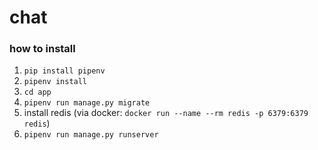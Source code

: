 # chat

### how to install

1. `pip install pipenv`
2. `pipenv install`
3. `cd app`
4. `pipenv run manage.py migrate`
5. install redis (via docker: `docker run --name --rm redis -p 6379:6379 redis`)
6. `pipenv run manage.py runserver`
